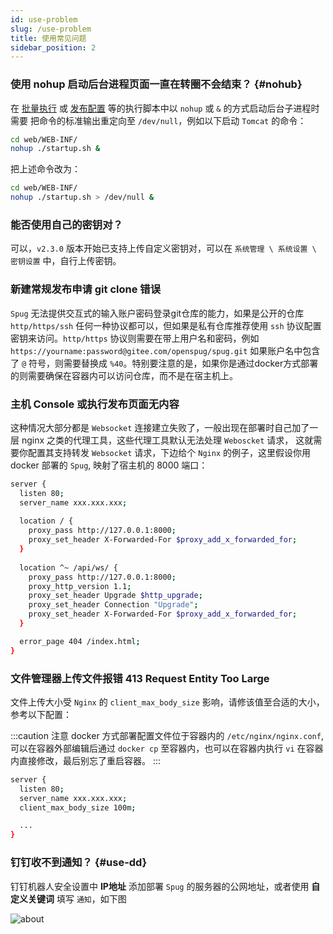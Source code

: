 ```yaml
---
id: use-problem
slug: /use-problem
title: 使用常见问题
sidebar_position: 2
---
```


### 使用 nohup 启动后台进程页面一直在转圈不会结束？ {#nohub}
在 [批量执行](/docs/batch-exec/) 或 [发布配置](/docs/deploy-config/) 等的执行脚本中以 `nohup` 或 `&` 的方式启动后台子进程时需要
把命令的标准输出重定向至 `/dev/null`，例如以下启动 `Tomcat` 的命令：

```bash
cd web/WEB-INF/
nohup ./startup.sh &
```
把上述命令改为：

```bash
cd web/WEB-INF/
nohup ./startup.sh > /dev/null &
```

### 能否使用自己的密钥对？
可以，`v2.3.0` 版本开始已支持上传自定义密钥对，可以在 `系统管理 \ 系统设置 \ 密钥设置` 中，自行上传密钥。

### 新建常规发布申请 git clone 错误
`Spug` 无法提供交互式的输入账户密码登录git仓库的能力，如果是公开的仓库 `http/https/ssh` 任何一种协议都可以，但如果是私有仓库推荐使用
`ssh` 协议配置密钥来访问。`http/https` 协议则需要在带上用户名和密码，例如 `https://yourname:password@gitee.com/openspug/spug.git`
如果账户名中包含了 `@` 符号，则需要替换成 `%40`。特别要注意的是，如果你是通过docker方式部署的则需要确保在容器内可以访问仓库，而不是在宿主机上。

### 主机 Console 或执行发布页面无内容
这种情况大部分都是 `Websocket` 连接建立失败了，一般出现在部署时自己加了一层 nginx 之类的代理工具，这些代理工具默认无法处理 `Weboscket` 请求，
这就需要你配置其支持转发 `Websocket` 请求，下边给个 `Nginx` 的例子，这里假设你用 docker 部署的 `Spug`, 映射了宿主机的 8000 端口：

```bash
server {
  listen 80;
  server_name xxx.xxx.xxx;
  
  location / {
    proxy_pass http://127.0.0.1:8000;
    proxy_set_header X-Forwarded-For $proxy_add_x_forwarded_for;
  }
 
  location ^~ /api/ws/ {
    proxy_pass http://127.0.0.1:8000;
    proxy_http_version 1.1;
    proxy_set_header Upgrade $http_upgrade;
    proxy_set_header Connection "Upgrade";
    proxy_set_header X-Forwarded-For $proxy_add_x_forwarded_for;
  }

  error_page 404 /index.html;
}
```

### 文件管理器上传文件报错 413 Request Entity Too Large
文件上传大小受 `Nginx` 的 `client_max_body_size` 影响，请修该值至合适的大小，参考以下配置：

:::caution 注意
docker 方式部署配置文件位于容器内的 `/etc/nginx/nginx.conf`, 可以在容器外部编辑后通过 `docker cp` 至容器内，也可以在容器内执行
`vi` 在容器内直接修改，最后别忘了重启容器。
:::

```bash
server {
  listen 80;
  server_name xxx.xxx.xxx;
  client_max_body_size 100m;

  ...
}
```

### 钉钉收不到通知？ {#use-dd}
钉钉机器人安全设置中 **IP地址** 添加部署 `Spug` 的服务器的公网地址，或者使用 **自定义关键词** 填写 `通知`，如下图

![about](https://cdn.spug.cc/v2/install-error-dd.png)
